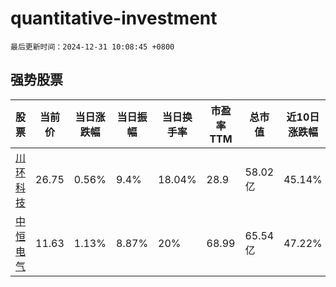 # quantitative-investment

`最后更新时间：2024-12-31 10:08:45 +0800`

## 强势股票

|股票|当前价|当日涨跌幅|当日振幅|当日换手率|市盈率TTM|总市值|近10日涨跌幅|
|----|----|----|----|----|----|----|----|
|[川环科技](https://xueqiu.com/S/SZ300547)|26.75|0.56%|9.4%|18.04%|28.9|58.02亿|45.14%|
|[中恒电气](https://xueqiu.com/S/SZ002364)|11.63|1.13%|8.87%|20%|68.99|65.54亿|47.22%|
